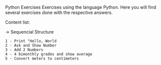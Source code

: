 Python Exercises
Exercises using the language Python.
Here you will find several exercises done with the respective answers.

Content list:

-> Sequencial Structure

    1 - Print "Hello, World
    2 - Ask and Show Number
    3 - Add 2 Numbers
    4 - 4 bimonthly grades and show average
    5 - Convert meters to centimeters
